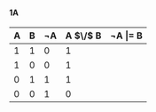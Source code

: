 #### 1A



| A   | B   | ¬A  | A $\/$ B | ¬A \|= B |
| --- | --- | --- | -------- | -------- |
| 1   | 1   | 0   | 1        |          |
| 1   | 0   | 0   | 1        |          |
| 0   | 1   | 1   | 1        |          |
| 0   | 0   | 1   | 0        |          |

